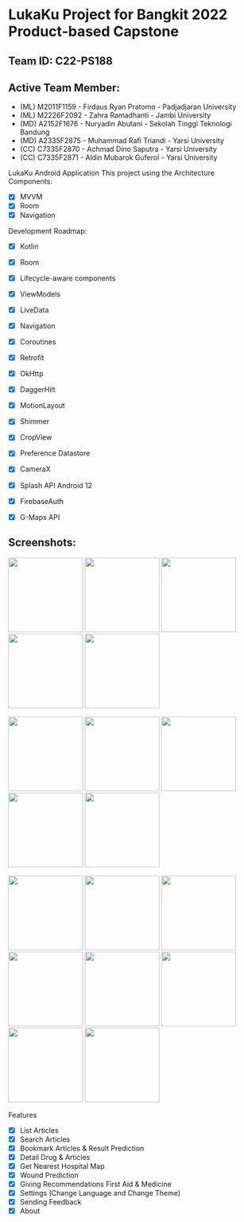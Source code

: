 # LukaKu Project for Bangkit 2022 Product-based Capstone

## Team ID: C22-PS188

## Active Team Member:
- (ML) M2011F1159 - Firdaus Ryan Pratomo - Padjadjaran University
- (ML) M2226F2092 - Zahra Ramadhanti - Jambi University
- (MD) A2152F1676 - Nuryadin Abutani - Sekolah Tinggi Teknologi Bandung
- (MD) A2335F2875 - Muhammad Rafi Triandi - Yarsi University
- (CC) C7335F2870 - Achmad Dino Saputra  - Yarsi University
- (CC) C7335F2871 - Aldin Mubarok Guferol  - Yarsi University

LukaKu Android Application
This project using the Architecture Components:
- [x] MVVM
- [x] Room
- [x] Navigation

Development Roadmap:
- [x] Kotlin
- [x] Room
- [x] Lifecycle-aware components

- [x] ViewModels
- [x] LiveData
- [x] Navigation
- [x] Coroutines
- [x] Retrofit
- [x] OkHttp
- [x] DaggerHilt
- [x] MotionLayout
- [x] Shimmer
- [x] CropView
- [x] Preference Datastore
- [x] CameraX
- [x] Splash API Android 12
- [x] FirebaseAuth
- [x] G-Maps API

## Screenshots:

<p float="left">
  <img src="https://user-images.githubusercontent.com/61121146/173271431-097eafae-e07f-4720-be13-9bb5cec0b302.png" width="150" />
  <img src="https://user-images.githubusercontent.com/61121146/173271459-4de5b408-ebad-474e-a4e2-7a9337165e50.png" width="150" /> 
  <img src="https://user-images.githubusercontent.com/61121146/173271535-ad513a8b-a06f-4a1d-8e9d-6da02a10bd96.png" width="150" />
  <img src="https://user-images.githubusercontent.com/61121146/173271547-45affed2-da1a-4ace-af1b-a32ea59bca5a.png" width="150" />
  <img src="https://user-images.githubusercontent.com/61121146/173271562-691cee97-f96e-4d3b-b930-c0321fe59306.png" width="150" />
</p>

<p float="left">
  <img src="https://user-images.githubusercontent.com/61121146/173271646-885d8844-10b6-4178-ae8e-5687ac868101.png" width="150" />
  <img src="https://user-images.githubusercontent.com/61121146/173271669-1a114b4f-d640-4559-8f0a-7a094d40a9ca.png" width="150" /> 
  <img src="https://user-images.githubusercontent.com/61121146/173271743-44859fb7-3d81-443a-8d03-bc3405748eb6.png" width="150" />
  <img src="https://user-images.githubusercontent.com/61121146/173271762-4091e122-7c94-4fec-9232-a1a7891c6cba.png" width="150" />
  <img src="https://user-images.githubusercontent.com/61121146/173271674-7a53d01f-27b8-4300-8581-64f69126072a.png" width="150" />
</p>

<p float="left">
  <img src="https://user-images.githubusercontent.com/61121146/173271692-3605e7ab-791e-47da-8401-fbea5e195e17.png" width="150" />
  <img src="https://user-images.githubusercontent.com/61121146/173271846-e9e5012e-a681-4a3a-a6f0-16a3fdb6917e.png" width="150" /> 
  <img src="https://user-images.githubusercontent.com/61121146/173271859-bb32b8d3-516b-4418-a9ea-9dd7c5cf8726.png" width="150" />
  <img src="https://user-images.githubusercontent.com/61121146/173271869-f8ea6f72-7077-4a31-9303-15dd81cac825.png" width="150" />
  <img src="https://user-images.githubusercontent.com/61121146/173271889-e97e4f5a-28c8-49c9-a7d1-88c56bad3cca.png" width="150" />
  <img src="https://user-images.githubusercontent.com/61121146/173271901-8321a9cc-8d71-4e19-9bbf-c63ea1e79220.png" width="150" />
  <img src="https://user-images.githubusercontent.com/61121146/173271945-b456b3cc-555b-44b8-a43a-55d89138f709.png" width="150" />
  <img src="https://user-images.githubusercontent.com/61121146/173271957-d6739605-9d81-414c-bf85-902db57ff5e2.png" width="150" />
</p>

Features
- [x] List Articles
- [x] Search Articles
- [x] Bookmark Articles & Result Prediction
- [x] Detail Drug & Articles
- [x] Get Nearest Hospital Map
- [x] Wound Prediction
- [x] Giving Recommendations First Aid & Medicine
- [x] Settings (Change Language and Change Theme)
- [x] Sending Feedback
- [x] About

